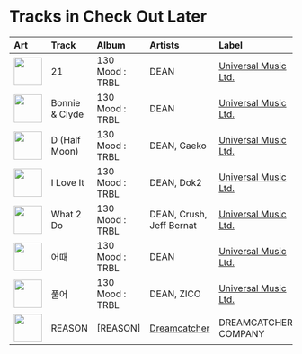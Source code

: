 # Tracks in Check Out Later

| Art                                                                                              | Track          | Album           | Artists                                    | Label                                                    | 💚   | 🔗                                                          |
|:-------------------------------------------------------------------------------------------------|:---------------|:----------------|:-------------------------------------------|:---------------------------------------------------------|:----|:-----------------------------------------------------------|
| <img src="https://i.scdn.co/image/ab67616d0000b27318974569625e8449a5497ef3" alt="" width="50" /> | 21             | 130 Mood : TRBL | DEAN                                       | [Universal Music Ltd.](../labels/universal_music_llc.md) |     | [🔗](https://open.spotify.com/track/2jiI8bNSDu7UxTtDCOqh3L) |
| <img src="https://i.scdn.co/image/ab67616d0000b27318974569625e8449a5497ef3" alt="" width="50" /> | Bonnie & Clyde | 130 Mood : TRBL | DEAN                                       | [Universal Music Ltd.](../labels/universal_music_llc.md) |     | [🔗](https://open.spotify.com/track/6IFpwncCkKrXHyP0RuG9r6) |
| <img src="https://i.scdn.co/image/ab67616d0000b27318974569625e8449a5497ef3" alt="" width="50" /> | D (Half Moon)  | 130 Mood : TRBL | DEAN, Gaeko                                | [Universal Music Ltd.](../labels/universal_music_llc.md) |     | [🔗](https://open.spotify.com/track/3uA8SjMyDtwtt0jLPMQbVD) |
| <img src="https://i.scdn.co/image/ab67616d0000b27318974569625e8449a5497ef3" alt="" width="50" /> | I Love It      | 130 Mood : TRBL | DEAN, Dok2                                 | [Universal Music Ltd.](../labels/universal_music_llc.md) |     | [🔗](https://open.spotify.com/track/6CBA5xTE7Z4cyA9rzlhFdA) |
| <img src="https://i.scdn.co/image/ab67616d0000b27318974569625e8449a5497ef3" alt="" width="50" /> | What 2 Do      | 130 Mood : TRBL | DEAN, Crush, Jeff Bernat                   | [Universal Music Ltd.](../labels/universal_music_llc.md) |     | [🔗](https://open.spotify.com/track/6GS3lnAVy5w6AHWEKYzYeS) |
| <img src="https://i.scdn.co/image/ab67616d0000b27318974569625e8449a5497ef3" alt="" width="50" /> | 어때             | 130 Mood : TRBL | DEAN                                       | [Universal Music Ltd.](../labels/universal_music_llc.md) |     | [🔗](https://open.spotify.com/track/4NqiiK63rKwYTwHpPhmC61) |
| <img src="https://i.scdn.co/image/ab67616d0000b27318974569625e8449a5497ef3" alt="" width="50" /> | 풀어             | 130 Mood : TRBL | DEAN, ZICO                                 | [Universal Music Ltd.](../labels/universal_music_llc.md) |     | [🔗](https://open.spotify.com/track/2p980qlVXYLh3HdHusbhfa) |
| <img src="https://i.scdn.co/image/ab67616d0000b27393dc875f5465891061acef62" alt="" width="50" /> | REASON         | [REASON]        | [Dreamcatcher](../artists/dreamcatcher.md) | DREAMCATCHER COMPANY                                     |     | [🔗](https://open.spotify.com/track/2RqjrPwWWk6MOo6YzqYJ6U) |
